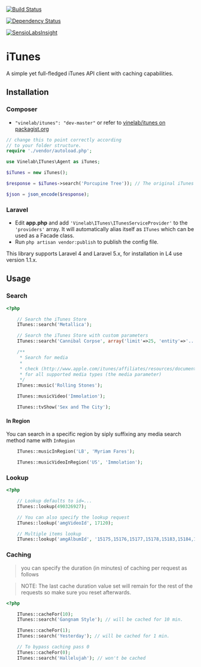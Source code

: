 [![Build Status](https://travis-ci.org/Vinelab/iTunes.svg?branch=0.1.2)](https://travis-ci.org/Vinelab/iTunes)

[![Dependency Status](https://www.versioneye.com/user/projects/53efc98013bb065c3300049a/badge.svg?style=flat)](https://www.versioneye.com/user/projects/53efc98013bb065c3300049a)

[![SensioLabsInsight](https://insight.sensiolabs.com/projects/336d059a-e325-4d38-bf41-2dfe7be45fed/big.png)](https://insight.sensiolabs.com/projects/336d059a-e325-4d38-bf41-2dfe7be45fed)

# iTunes
A simple yet full-fledged iTunes API client with caching capabilities.

## Installation

### Composer

- `"vinelab/itunes": "dev-master"` or refer to [vinelab/itunes on packagist.org](https://packagist.org/packages/vinelab/itunes)

```php
// change this to point correctly according
// to your folder structure.
require './vendor/autoload.php';

use Vinelab\ITunes\Agent as iTunes;

$iTunes = new iTunes();

$response = $iTunes->search('Porcupine Tree')); // The original iTunes response

$json = json_encode($response);
```

### Laravel

- Edit **app.php** and add `'Vinelab\ITunes\ITunesServiceProvider'` to the `'providers'` array.
It will automatically alias itself as `ITunes` which can be used as a Facade class.
- Run `php artisan vendor:publish` to publish the config file.

This library supports Laravel 4 and Laravel 5.x, for installation in L4 use version 1.1.x.

## Usage

### Search

```php
<?php

    // Search the iTunes Store
    ITunes::search('Metallica');

    // Search the iTunes Store with custom parameters
    ITunes::search('Cannibal Corpse', array('limit'=>25, 'entity'=>'...'));

    /**
     * Search for media
     *
     * check (http://www.apple.com/itunes/affiliates/resources/documentation/itunes-store-web-service-search-api.html#searching)
     * for all supported media types (the media parameter)
     */
    ITunes::music('Rolling Stones');

    ITunes::musicVideo('Immolation');

    ITunes::tvShow('Sex and The City');

```

#### In Region
You can search in a specific region by siply suffixing any media search method name with `InRegion`

```php
    ITunes::musicInRegion('LB', 'Myriam Fares');

    ITunes::musicVideoInRegion('US', 'Immolation');
```

### Lookup

```php
<?php

    // Lookup defaults to id=...
    ITunes::lookup(490326927);

    // You can also specify the lookup request
    ITunes::lookup('amgVideoId', 17120);

    // Multiple items lookup
    ITunes::lookup('amgAlbumId', '15175,15176,15177,15178,15183,15184,15187,1519,15191,15195,15197,15198');

```

### Caching
> you can specify the duration (in minutes) of caching per request as follows

> NOTE: The last cache duration value set will remain for the rest of the requests so make sure you reset afterwards.

```php
<?php

    ITunes::cacheFor(10);
    ITunes::search('Gangnam Style'); // will be cached for 10 min.

    ITunes::cacheFor(1);
    ITunes::search('Yesterday'); // will be cached for 1 min.

    // To bypass caching pass 0
    ITunes::cacheFor(0);
    ITunes::search('Hallelujah'); // won't be cached
```
